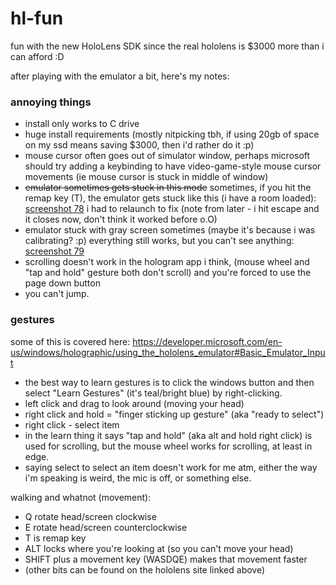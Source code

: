 # hl-fun
fun with the new HoloLens SDK since the real hololens is $3000 more than i can afford :D


after playing with the emulator a bit, here's my notes:

### annoying things
 - install only works to C drive
 - huge install requirements (mostly nitpicking tbh, if using 20gb of space on my ssd means saving $3000, then i'd rather do it :p)
 - mouse cursor often goes out of simulator window, perhaps microsoft should try adding a keybinding to have video-game-style mouse cursor movements (ie mouse cursor is stuck in middle of window)
 - ~~emulator sometimes gets stuck in this mode~~ sometimes, if you hit the remap key (T), the emulator gets stuck like this (i have a room loaded): [screenshot 78](https://cloud.githubusercontent.com/assets/6683648/14234733/31404898-f9b8-11e5-8e49-be7c86d21877.png) i had to relaunch to fix (note from later - i hit escape and it closes now, don't think it worked before o.O)
 - emulator stuck with gray screen sometimes (maybe it's because i was calibrating? :p) everything still works, but you can't see anything: [screenshot 79](https://cloud.githubusercontent.com/assets/6683648/14234744/c04b36c4-f9b8-11e5-80d6-1657070c38a6.png)
 - scrolling doesn't work in the hologram app i think, (mouse wheel and "tap and hold" gesture both don't scroll) and you're forced to use the page down button
 - you can't jump.

### gestures
some of this is covered here: https://developer.microsoft.com/en-us/windows/holographic/using_the_hololens_emulator#Basic_Emulator_Input

 - the best way to learn gestures is to click the windows button and then select "Learn Gestures" (it's teal/bright blue) by right-clicking.
 - left click and drag to look around (moving your head)
 - right click and hold = "finger sticking up gesture" (aka "ready to select")
 - right click - select item
 - in the learn thing it says "tap and hold" (aka alt and hold right click) is used for scrolling, but the mouse wheel works for scrolling, at least in edge.
 - saying select to select an item doesn't work for me atm, either the way i'm speaking is weird, the mic is off, or something else.

walking and whatnot (movement):
 - Q rotate head/screen clockwise
 - E rotate head/screen counterclockwise
 - T is remap key
 - ALT locks where you're looking at (so you can't move your head)
 - SHIFT plus a movement key (WASDQE) makes that movement faster
 - (other bits can be found on the hololens site linked above)
